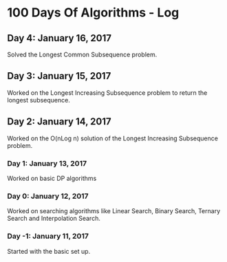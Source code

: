 # 100 Days Of Algorithms - Log

## Day 4: January 16, 2017
Solved the Longest Common Subsequence problem.

## Day 3: January 15, 2017
Worked on the Longest Increasing Subsequence problem to return the longest subsequence.

## Day 2: January 14, 2017
Worked on the O(nLog n) solution of the Longest Increasing Subsequence problem.

### Day 1: January 13, 2017
Worked on basic DP algorithms

### Day 0: January 12, 2017
Worked on searching algorithms like Linear Search, Binary Search, Ternary Search and Interpolation Search.

### Day -1: January 11, 2017
Started with the basic set up.